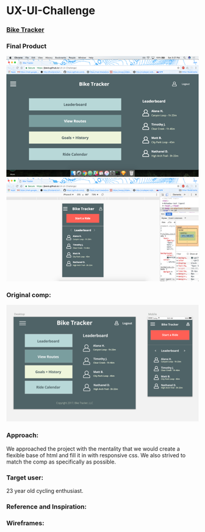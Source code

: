 # UX-UI-Challenge

### [Bike Tracker](https://jbevis.github.io/UX-UI-Challenge/)

### Final Product
![Image](desktop-screenshot.png)
![Image](mobile-screenshot.png)

### Original comp:
![Image](db-jf-ux-ui-comp.png)

### Approach:

We approached the project with the mentality that we would create a flexible base of html and fill it in with responsive css. We also strived to match the comp as specifically as possible.

### Target user:
23 year old cycling enthusiast.

### Reference and Inspiration:

### Wireframes:
